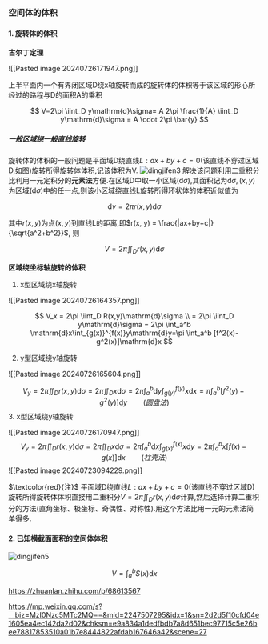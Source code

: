 ### 空间体的体积

#### 1. 旋转体的体积

**古尔丁定理**

![[Pasted image 20240726171947.png]]

上半平面内一个有界闭区域D绕x轴旋转而成的旋转体的体积等于该区域的形心所经过的路程与D的面积A的乘积

$$
V=2\pi \iint_D y\mathrm{d}\sigma= A 2\pi \frac{1}{A} \iint_D y\mathrm{d}\sigma = A \cdot 2\pi \bar{y}
$$
##### 一般区域绕一般直线旋转

旋转体的体积的一般问题是平面域D绕直线$L:ax+by+c=0$(该直线不穿过区域D,如图)旋转所得旋转体体积,记该体积为V.
![dingjifen3](dingjifen3.png)
解决该问题利用二重积分比利用一元定积分的**元素法**方便.在区域D中取一小区域$(\mathrm{d}\sigma)$,其面积记为$\mathrm{d}\sigma,(x,y)$为区域$(\mathrm{d}\sigma)$中的任一点,则该小区域绕直线L旋转所得环状体的体积近似值为

$$
\mathrm{d}v=2\pi r(x,y)\mathrm{d}\sigma
$$

其中$r(x, y)$为点$(x, y)$到直线L的距离,即$r(x, y) = \frac{|ax+by+c|}{\sqrt{a^2+b^2}}$, 则

$$
V=2\pi \iint_D r(x, y)\mathrm{d}\sigma
$$

**区域绕坐标轴旋转的体积**

1. x型区域绕x轴旋转

![[Pasted image 20240726164357.png]]

$$
V_x
= 2\pi \iint_D R(x,y)\mathrm{d}\sigma \\
= 2\pi \iint_D y\mathrm{d}\sigma 
= 2\pi \int_a^b \mathrm{d}x\int_{g(x)}^{f(x)}y\mathrm{d}y=\pi \int_a^b [f^2(x)-g^2(x)]\mathrm{d}x
$$

2. y型区域绕y轴旋转

![[Pasted image 20240726165604.png]]

$$
V_y
= 2\pi \iint_D r(x,y)\mathrm{d}\sigma 
= 2\pi \iint_D x\mathrm{d}\sigma 
= 2\pi \int_a^b \mathrm{d}y\int_{g(y)}^{f(y)}x\mathrm{d}x
= \pi \int_a^b [f^2(y)-g^2(y)]\mathrm{d}y \qquad (圆盘法)
$$
3.  x型区域绕y轴旋转

![[Pasted image 20240726170947.png]]
$$
V_y
= 2\pi \iint_D r(x,y)\mathrm{d}\sigma 
= 2\pi \iint_D x\mathrm{d}\sigma 
= 2\pi \int_a^b \mathrm{d}x\int_{g(x)}^{f(x)}x\mathrm{d}y
= 2\pi \int_a^b x[f(x)-g(x)]\mathrm{d}x \qquad (柱壳法)
$$
![[Pasted image 20240723094229.png]]

$\textcolor{red}{注}$ 平面域D绕直线$L:ax+by+c=0$(该直线不穿过区域D)旋转所得旋转体体积直接用二重积分$V=2\pi\iint_D r(x, y)\mathrm{d}\sigma$计算,然后选择计算二重积分的方法(直角坐标、极坐标、奇偶性、对称性).用这个方法比用一元的元素法简单得多.

#### 2. 已知横截面面积的空间体体积

![dingjifen5](dingjifen5.png)

$$
V=\int_a^b S(x)\mathrm{d}x
$$

https://zhuanlan.zhihu.com/p/68613567 

https://mp.weixin.qq.com/s?__biz=MzI0Nzc5MTc2MQ==&mid=2247507295&idx=1&sn=2d2d5f10cfd04e1605ea4ec142da2d02&chksm=e9a834a1dedfbdb7a8d651bec97715c5e26bee78817853510a01b7e8444822afdab167646a42&scene=27